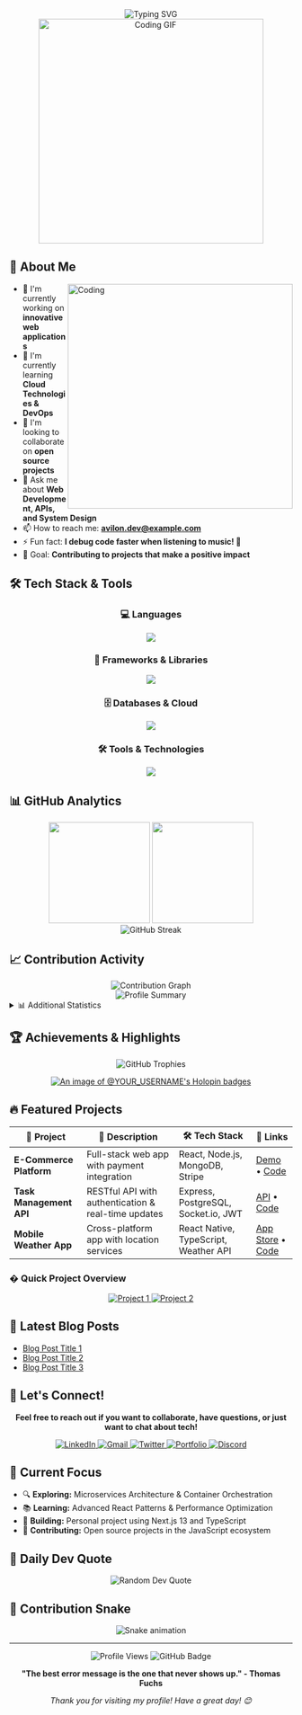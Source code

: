 <div align="center">
  <img src="https://readme-typing-svg.herokuapp.com?font=Fira+Code&weight=600&size=28&pause=1000&color=2196F3&center=true&vCenter=true&width=600&lines=Hi+there%2C+I'm+Avilon!+%F0%9F%91%8B;Full+Stack+Developer;Passionate+Problem+Solver;Always+Learning+%26+Growing;Building+Amazing+Projects" alt="Typing SVG" />
</div>

<div align="center">
  <img src="https://user-images.githubusercontent.com/74038190/213910845-af37a709-8995-40d6-be59-b9e5b24879eb.gif" width="400" alt="Coding GIF"/>
</div>

## 🚀 About Me

<img align="right" alt="Coding" width="400" src="https://user-images.githubusercontent.com/74038190/229223263-cf2e4b07-2615-4f87-9c38-e37600f8381a.gif">

- 🔭 I'm currently working on **innovative web applications**
- 🌱 I'm currently learning **Cloud Technologies & DevOps**
- 👯 I'm looking to collaborate on **open source projects**
- 💬 Ask me about **Web Development, APIs, and System Design**
- 📫 How to reach me: **avilon.dev@example.com**
- ⚡ Fun fact: **I debug code faster when listening to music! 🎵**
- 🎯 Goal: **Contributing to projects that make a positive impact**

## 🛠️ Tech Stack & Tools

<div align="center">

### 💻 Languages
<img src="https://skillicons.dev/icons?i=python,javascript,typescript,java,html,css,c,cpp" />

### 🚀 Frameworks & Libraries  
<img src="https://skillicons.dev/icons?i=react,nodejs,express,django,flask,nextjs,vue,angular" />

### 🗄️ Databases & Cloud
<img src="https://skillicons.dev/icons?i=mongodb,postgresql,mysql,firebase,aws,gcp,azure,redis" />

### 🛠️ Tools & Technologies
<img src="https://skillicons.dev/icons?i=git,github,vscode,docker,kubernetes,linux,figma,postman" />

</div>

## 📊 GitHub Analytics

<div align="center">
  <img height="180em" src="https://github-readme-stats-eight-theta.vercel.app/api?username=YOUR_USERNAME&show_icons=true&theme=algolia&include_all_commits=true&count_private=true"/>
  <img height="180em" src="https://github-readme-stats-eight-theta.vercel.app/api/top-langs/?username=YOUR_USERNAME&layout=compact&langs_count=8&theme=algolia"/>
</div>

<div align="center">
  <img src="https://github-readme-streak-stats.herokuapp.com/?user=YOUR_USERNAME&theme=dark&background=0d1117&border=0d1117&stroke=0E4B99&ring=0E4B99&fire=0E4B99&currStreakLabel=0E4B99" alt="GitHub Streak" />
</div>

## 📈 Contribution Activity

<div align="center">
  <img src="https://github-readme-activity-graph.vercel.app/graph?username=YOUR_USERNAME&theme=react-dark&bg_color=0d1117&hide_border=true" alt="Contribution Graph" />
</div>

<div align="center">
  <img src="https://github-profile-summary-cards.vercel.app/api/cards/profile-details?username=YOUR_USERNAME&theme=github_dark" alt="Profile Summary" />
</div>

<details>
<summary>📊 Additional Statistics</summary>

<div align="center">
  <img src="https://github-profile-summary-cards.vercel.app/api/cards/repos-per-language?username=YOUR_USERNAME&theme=github_dark" alt="Repos per Language" />
  <img src="https://github-profile-summary-cards.vercel.app/api/cards/most-commit-language?username=YOUR_USERNAME&theme=github_dark" alt="Most Commit Language" />
</div>

<div align="center">
  <img src="https://github-profile-summary-cards.vercel.app/api/cards/stats?username=YOUR_USERNAME&theme=github_dark" alt="Stats" />
  <img src="https://github-profile-summary-cards.vercel.app/api/cards/productive-time?username=YOUR_USERNAME&theme=github_dark&utcOffset=8" alt="Productive Time" />
</div>

</details>

## 🏆 Achievements & Highlights

<div align="center">
  <img src="https://github-profile-trophy.vercel.app/?username=YOUR_USERNAME&theme=algolia&no-frame=true&no-bg=false&margin-w=4&row=1" alt="GitHub Trophies" />
</div>

<div align="center">
  
[![An image of @YOUR_USERNAME's Holopin badges](https://holopin.me/YOUR_USERNAME)](https://holopin.io/@YOUR_USERNAME)

</div>

## 🔥 Featured Projects

<div align="center">

| 🚀 Project | 📝 Description | 🛠️ Tech Stack | 🔗 Links |
|------------|-----------------|---------------|----------|
| **E-Commerce Platform** | Full-stack web app with payment integration | React, Node.js, MongoDB, Stripe | [Demo](https://your-demo.com) • [Code](https://github.com/YOUR_USERNAME/ecommerce) |
| **Task Management API** | RESTful API with authentication & real-time updates | Express, PostgreSQL, Socket.io, JWT | [API](https://your-api.com) • [Code](https://github.com/YOUR_USERNAME/task-api) |
| **Mobile Weather App** | Cross-platform app with location services | React Native, TypeScript, Weather API | [App Store](https://apps.apple.com) • [Code](https://github.com/YOUR_USERNAME/weather-app) |

</div>

### � Quick Project Overview

<div align="center">
  <a href="https://github.com/YOUR_USERNAME/project-1">
    <img src="https://github-readme-stats.vercel.app/api/pin/?username=YOUR_USERNAME&repo=project-1&theme=algolia" alt="Project 1" />
  </a>
  <a href="https://github.com/YOUR_USERNAME/project-2">
    <img src="https://github-readme-stats.vercel.app/api/pin/?username=YOUR_USERNAME&repo=project-2&theme=algolia" alt="Project 2" />
  </a>
</div>

## 📝 Latest Blog Posts

<!-- BLOG-POST-LIST:START -->
- [Blog Post Title 1](#)
- [Blog Post Title 2](#)
- [Blog Post Title 3](#)
<!-- BLOG-POST-LIST:END -->

## 🤝 Let's Connect!

<div align="center">

**Feel free to reach out if you want to collaborate, have questions, or just want to chat about tech!**

<a href="https://linkedin.com/in/your-profile">
  <img src="https://img.shields.io/badge/LinkedIn-0077B5?style=for-the-badge&logo=linkedin&logoColor=white" alt="LinkedIn"/>
</a>
<a href="mailto:avilon.dev@example.com">
  <img src="https://img.shields.io/badge/Gmail-D14836?style=for-the-badge&logo=gmail&logoColor=white" alt="Gmail"/>
</a>
<a href="https://twitter.com/your-handle">
  <img src="https://img.shields.io/badge/Twitter-1DA1F2?style=for-the-badge&logo=twitter&logoColor=white" alt="Twitter"/>
</a>
<a href="https://your-portfolio.com">
  <img src="https://img.shields.io/badge/Portfolio-000000?style=for-the-badge&logo=react&logoColor=white" alt="Portfolio"/>
</a>
<a href="https://discord.gg/your-discord">
  <img src="https://img.shields.io/badge/Discord-7289DA?style=for-the-badge&logo=discord&logoColor=white" alt="Discord"/>
</a>

</div>

## 🎯 Current Focus

- 🔍 **Exploring:** Microservices Architecture & Container Orchestration
- 📚 **Learning:** Advanced React Patterns & Performance Optimization
- 🚀 **Building:** Personal project using Next.js 13 and TypeScript
- 🤝 **Contributing:** Open source projects in the JavaScript ecosystem

## 💭 Daily Dev Quote

<div align="center">
  <img src="https://quotes-github-readme.vercel.app/api?type=horizontal&theme=dark" alt="Random Dev Quote" />
</div>

## 🐍 Contribution Snake

<div align="center">
  <img src="https://raw.githubusercontent.com/YOUR_USERNAME/YOUR_USERNAME/output/snake.svg" alt="Snake animation" />
</div>

---

<div align="center">
  
  <img src="https://komarev.com/ghpvc/?username=YOUR_USERNAME&label=Profile%20views&color=0e75b6&style=flat" alt="Profile Views" />
  <img src="https://img.shields.io/github/followers/YOUR_USERNAME?label=Followers&style=social" alt="GitHub Badge">
  
</div>

<div align="center">
  
  **"The best error message is the one that never shows up." - Thomas Fuchs**
  
  *Thank you for visiting my profile! Have a great day! 😊*

</div>
